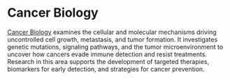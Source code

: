 # **Cancer Biology**  

[Cancer Biology](https://www.biorxiv.org/collection/cancer-biology) examines the cellular and molecular mechanisms driving uncontrolled cell growth, metastasis, and tumor formation. It investigates genetic mutations, signaling pathways, and the tumor microenvironment to uncover how cancers evade immune detection and resist treatments. Research in this area supports the development of targeted therapies, biomarkers for early detection, and strategies for cancer prevention.

